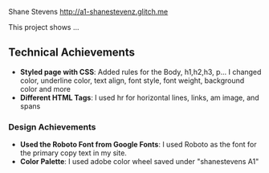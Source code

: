 
Shane Stevens
http://a1-shanestevenz.glitch.me

This project shows ...

## Technical Achievements
- **Styled page with CSS**: Added rules for the Body, h1,h2,h3, p... I changed color, underline color, text align, font style, font weight, background color and more
- **Different HTML Tags**: I used hr for horizontal lines, links, am image, and spans
 
### Design Achievements
- **Used the Roboto Font from Google Fonts**: I used Roboto as the font for the primary copy text in my site.
- **Color Palette**: I used adobe color wheel saved under "shanestevens A1"
